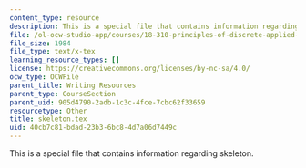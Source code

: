 ```yaml
---
content_type: resource
description: This is a special file that contains information regarding skeleton.
file: /ol-ocw-studio-app/courses/18-310-principles-of-discrete-applied-mathematics-fall-2013/40cb7c81bdad23b36bc84d7a06d7449c_skeleton.tex
file_size: 1984
file_type: text/x-tex
learning_resource_types: []
license: https://creativecommons.org/licenses/by-nc-sa/4.0/
ocw_type: OCWFile
parent_title: Writing Resources
parent_type: CourseSection
parent_uid: 905d4790-2adb-1c3c-4fce-7cbc62f33659
resourcetype: Other
title: skeleton.tex
uid: 40cb7c81-bdad-23b3-6bc8-4d7a06d7449c
---
```

This is a special file that contains information regarding skeleton.